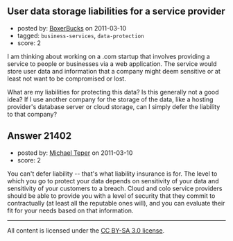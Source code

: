 ## User data storage liabilities for a service provider

- posted by: [BoxerBucks](https://stackexchange.com/users/-1/8451-boxerbucks) on 2011-03-10
- tagged: `business-services`, `data-protection`
- score: 2

I am thinking about working on a .com startup that involves providing a service to people or businesses via a web application. The service would store user data and information that a company might deem sensitive or at least not want to be compromised or lost.

What are my liabilities for protecting this data? Is this generally not a good idea? If I use another company for the storage of the data, like a hosting provider's database server or cloud storage, can I simply defer the liability to that company?


## Answer 21402

- posted by: [Michael Teper](https://stackexchange.com/users/-1/8494-michael-teper) on 2011-03-10
- score: 2

You can't defer liability -- that's what liability insurance is for. The level to which you go to protect your data depends on sensitivity of your data and sensitivity of your customers to a breach. Cloud and colo service providers should be able to provide you with a level of security that they commit to contractually (at least all the reputable ones will), and you can evaluate their fit for your needs based on that information.



---

All content is licensed under the [CC BY-SA 3.0 license](https://creativecommons.org/licenses/by-sa/3.0/).
